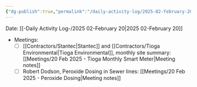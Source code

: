 ```yaml
---
{"dg-publish":true,"permalink":"/daily-activity-log/2025-02-february-20/","noteIcon":"","created":"2025-02-20T13:01:35.191-06:00"}
---
```


Date: [[-Daily Activity Log-/2025 02-February 20\|2025 02-February 20]]

- Meetings:
	- [ ] [[Contractors/Stantec\|Stantec]] and [[Contractors/Tioga Environmental\|Tioga Environmental]], monthly site summary: [[Meetings/20 Feb 2025 - Tioga Monthly Smart Meter\|Meeting notes]]
	- [ ] Robert Dodson, Peroxide Dosing in Sewer lines: [[Meetings/20 Feb 2025 - Peroxide Dosing\|Meeting notes]]